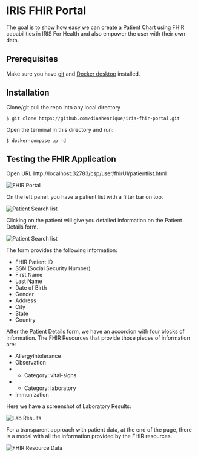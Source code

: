 # IRIS FHIR Portal
The goal is to show how easy we can create a Patient Chart using FHIR capabilities in IRIS For Health and also empower the user with their own data.

## Prerequisites
Make sure you have [git](https://git-scm.com/book/en/v2/Getting-Started-Installing-Git) and [Docker desktop](https://www.docker.com/products/docker-desktop) installed.

## Installation 

Clone/git pull the repo into any local directory

```
$ git clone https://github.com/diashenrique/iris-fhir-portal.git
```

Open the terminal in this directory and run:

```
$ docker-compose up -d
```

## Testing the FHIR Application

Open URL http://localhost:32783/csp/user/fhirUI/patientlist.html

![FHIR Portal](https://raw.githubusercontent.com/diashenrique/iris-fhir-portal/master/img/fhirPortal.png)

On the left panel, you have a patient list with a filter bar on top.

![Patient Search list](https://raw.githubusercontent.com/diashenrique/iris-fhir-portal/master/img/search.png)

Clicking on the patient will give you detailed information on the Patient Details form.

![Patient Search list](https://raw.githubusercontent.com/diashenrique/iris-fhir-portal/master/img/formloaded_badges.png)

The form provides the following information:

- FHIR Patient ID
- SSN (Social Security Number)
- First Name
- Last Name
- Date of Birth
- Gender
- Address
- City
- State
- Country

After the Patient Details form, we have an accordion with four blocks of information. The FHIR Resources that provide those pieces of information are:

- AllergyIntolerance
- Observation
- - Category: vital-signs
- - Category: laboratory
- Immunization

Here we have a screenshot of Laboratory Results:

![Lab Results](https://raw.githubusercontent.com/diashenrique/iris-fhir-portal/master/img/accordionResults.png)

For a transparent approach with patient data, at the end of the page, there is a modal with all the information provided by the FHIR resources.

![FHIR Resource Data](https://raw.githubusercontent.com/diashenrique/iris-fhir-portal/master/img/FHIR_ResourceData.png)
